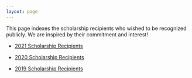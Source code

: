 ```yaml
---
layout: page
---
```


This page indexes the scholarship recipients who wished to be recognized publicly. We are inspired by their commitment and interest!

* [2021 Scholarship Recipients](/scholarships/scholarship-recipients/2021/)

* [2020 Scholarship Recipients](/scholarships/scholarship-recipients/2020/)

* [2019 Scholarship Recipients](/scholarships/scholarship-recipients/2019/)
